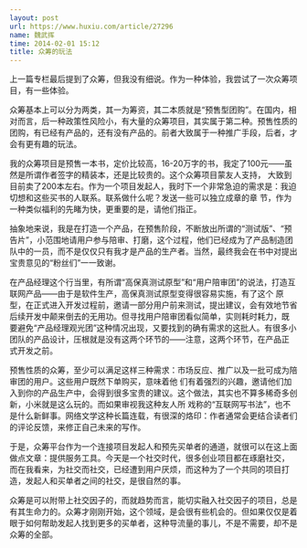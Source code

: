 ```yaml
---
layout: post
url: https://www.huxiu.com/article/27296
name: 魏武挥
time: 2014-02-01 15:12
title: 众筹的玩法
---
```

上一篇专栏最后提到了众筹，但我没有细说。作为一种体验，我尝试了一次众筹项目，有一些体验。

众筹基本上可以分为两类，其一为筹资，其二本质就是“预售型团购”。在国内，相对而言，后一种政策性风险小，有大量的众筹项目，其实属于第二种。预售性质的团购，有已经有产品的，还有没有产品的。前者大致属于一种推广手段，后者，才会有更有趣的玩法。

我的众筹项目是预售一本书，定价比较高，16-20万字的书，我定了100元——虽然是所谓作者签字的精装本，还是比较贵的。这个众筹项目蒙友人支持， 大致到目前卖了200本左右。作为一个项目发起人，我时下一个非常急迫的需求是：我迫切想和这些买书的人联系。联系做什么呢？发送一些可以独立成章的章 节，作为一种类似福利的先睹为快，更重要的是，请他们指正。

抽象地来说，我是在打造一个产品，在预售阶段，不断放出所谓的“测试版”、“预告片”，小范围地请用户参与陪审、打磨，这个过程，他们已经成为了产品制造团队中的一员，而不是仅仅只有我才是产品的生产者。当然，最终我会在书中对提出宝贵意见的“粉丝们”一一致谢。

在产品经理这个行当里，有所谓“高保真测试原型”和“用户陪审团”的说法，打造互联网产品——由于是软件生产，高保真测试原型变得很容易实施，有了这个 原型，在正式进入开发过程前，邀请一部分用户前来测试，提出建议，会有效地节省后续开发中颠来倒去的无用功。但寻找用户陪审团看似简单，实则耗时耗力，既 要避免“产品经理观光团”这种情况出现，又要找到的确有需求的这批人。有很多小团队的产品设计，压根就是没有这两个环节的——注意，这两个环节，在产品正 式开发之前。

预售性质的众筹，至少可以满足这样三种需求：市场反应、推广以及一批可成为陪审团的用户。这些用户既然下单购买，意味着他 们有着强烈的兴趣，邀请他们加入到你的产品生产中，会得到很多宝贵的建议。这个做法，其实也不算多稀奇多创新，小米就是这么玩的。而如果审视我这种友人所 戏称的“互联网写书法”，也不是什么新鲜事。网络文学这种长篇连载，有很深的烙印：作者通常会更结合读者们的评论反馈，来修正自己未来的写作。

于是，众筹平台作为一个连接项目发起人和预先买单者的通道，就很可以在这上面做点文章：提供服务工具。今天是一个社交时代，很多创业项目都在琢磨社交， 而在我看来，为社交而社交，已经遭到用户厌烦，而这种为了一个共同的项目打造，发起人和买单者之间的社交，是很自然的事。

众筹是可以附带上社交因子的，而就趋势而言，能切实融入社交因子的项目，总是有其生命力的。众筹才刚刚开始，这个领域，是会很有些机会的。但如果仅仅是着眼于如何帮助发起人找到更多的买单者，这种导流量的事儿，不是不需要，却不是众筹的全部。


